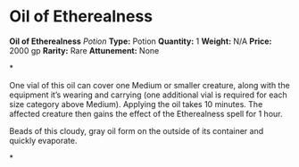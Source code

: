 # Oil of Etherealness

**Oil of Etherealness**
_Potion_
**Type:** Potion
**Quantity:** 1
**Weight:** N/A
**Price:** 2000 gp
**Rarity:** Rare
**Attunement:** None

*<p>One vial of this oil can cover one Medium or smaller creature, along with the equipment it’s wearing and carrying (one additional vial is required for each size category above Medium). Applying the oil takes 10 minutes. The affected creature then gains the effect of the Etherealness spell for 1 hour.

Beads of this cloudy, gray oil form on the outside of its container and quickly evaporate.</p>*